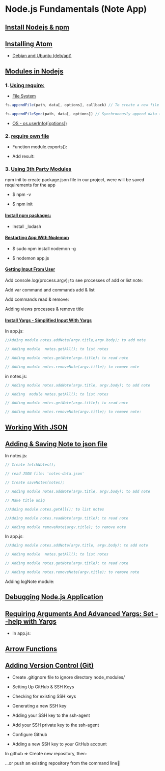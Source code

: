# Node.js Fundamentals (Note App)

## [Install Nodejs & npm](https://docs.google.com/document/d/1yQ84xrJRr2Km0zYWSETtDu10_cIijNe5ckb-FeNecx8/edit#heading=h.oy5bora8spry)
## [Installing Atom](https://docs.google.com/document/d/1yQ84xrJRr2Km0zYWSETtDu10_cIijNe5ckb-FeNecx8/edit#heading=h.vl0uhfmh9uno)
  * [Debian and Ubuntu (deb/apt)](https://docs.google.com/document/d/1yQ84xrJRr2Km0zYWSETtDu10_cIijNe5ckb-FeNecx8/edit#heading=h.5xdx9h3ocz4o)
## [Modules in Nodejs](https://docs.google.com/document/d/1yQ84xrJRr2Km0zYWSETtDu10_cIijNe5ckb-FeNecx8/edit#heading=h.yzopqiukz4u2)
### 1. [Using require:](https://docs.google.com/document/d/1yQ84xrJRr2Km0zYWSETtDu10_cIijNe5ckb-FeNecx8/edit#heading=h.soocvykifr9a)
  * [File System](https://docs.google.com/document/d/1yQ84xrJRr2Km0zYWSETtDu10_cIijNe5ckb-FeNecx8/edit#heading=h.l6ivpo6e22oc)
  
```javascript
fs.appendFile(path, data[, options], callback) // To create a new file

fs.appendFileSync(path, data[, options]) // Synchronously append data to a file, creating the file if it does not yet exist. data can be a string or a Buffer.
```

  * [OS - os.userInfo([options])](https://docs.google.com/document/d/1yQ84xrJRr2Km0zYWSETtDu10_cIijNe5ckb-FeNecx8/edit#heading=h.h8hkyhatn9nr)

### 2. [require own file](https://docs.google.com/document/d/1yQ84xrJRr2Km0zYWSETtDu10_cIijNe5ckb-FeNecx8/edit#heading=h.jajt3iz4a0zb)

  * Function module.exports():

  * Add result:

### 3. [Using 3th Party Modules](https://docs.google.com/document/d/1yQ84xrJRr2Km0zYWSETtDu10_cIijNe5ckb-FeNecx8/edit#heading=h.3c00aufikzz0)

npm init  to create package.json file in our project, were will be saved requirements for the app

  * $ npm -v

  * $ npm init

#### [Install npm packages:](https://docs.google.com/document/d/1yQ84xrJRr2Km0zYWSETtDu10_cIijNe5ckb-FeNecx8/edit#heading=h.gfcty8gprugw)

  * Install  _lodash

#### [Restarting App With Nodemon](https://docs.google.com/document/d/1yQ84xrJRr2Km0zYWSETtDu10_cIijNe5ckb-FeNecx8/edit#heading=h.uulhck5gq91p)

  * $ sudo npm install nodemon -g

  * $ nodemon app.js

#### [Getting Input From User](https://docs.google.com/document/d/1yQ84xrJRr2Km0zYWSETtDu10_cIijNe5ckb-FeNecx8/edit#heading=h.nzv2sqntmm3w)

Add console.log(process.argv); to see processes of add or list note:

Add var command and commands add & list

Add commands read & remove:

Adding views processes & remove title

#### [Install Yargs - Simplified Input With Yargs](https://docs.google.com/document/d/1yQ84xrJRr2Km0zYWSETtDu10_cIijNe5ckb-FeNecx8/edit#heading=h.lbdfj8kixvah)

In app.js:

```javascript
//Adding module notes.addNote(argv.title,argv.body); to add note

// Adding module  notes.getAll(); to list notes

// Adding module notes.getNote(argv.title); to read note

// Adding module notes.removeNote(argv.title); to remove note
```

in notes.js:

```javascript
// Adding module notes.addNote(argv.title, argv.body); to add note

// Adding  module notes.getAll(); to list notes

// Adding module notes.getNote(argv.title); to read note

// Adding module notes.removeNote(argv.title); to remove note:
```

## [Working With JSON](https://docs.google.com/document/d/1yQ84xrJRr2Km0zYWSETtDu10_cIijNe5ckb-FeNecx8/edit#heading=h.kogkb4innmm7)

## [Adding & Saving Note to json file](https://docs.google.com/document/d/1yQ84xrJRr2Km0zYWSETtDu10_cIijNe5ckb-FeNecx8/edit#heading=h.7hu2f5aipnjp)

In notes.js:

```javascript
// Create fetchNotes();

// read JSON file: 'notes-data.json'

// Create saveNotes(notes);

// Adding module notes.addNote(argv.title, argv.body); to add note

// Make title uniq

//Adding module notes.getAll(); to list notes

//Adding module notes.readNote(argv.title); to read note

// Adding module removeNote(argv.title); to remove note
```

In app.js:

```javascript
//Adding module notes.addNote(argv.title, argv.body); to add note

// Adding module  notes.getAll(); to list notes

// Adding module notes.getNote(argv.title); to read note

// Adding module notes.removeNote(argv.title); to remove note
```

Adding logNote module:

## [Debugging Node.js Application](https://docs.google.com/document/d/1yLMU3XTXKvuIH-aKQsk9tCsyffmkdLDJnmqa2tcM-5E/edit)

## [Requiring Arguments And Advanced Yargs: Set --help with Yargs](https://docs.google.com/document/d/1yQ84xrJRr2Km0zYWSETtDu10_cIijNe5ckb-FeNecx8/edit#heading=h.mykzq1sx6u2f)

  * In app.js:

## [Arrow Functions](https://docs.google.com/document/d/1yQ84xrJRr2Km0zYWSETtDu10_cIijNe5ckb-FeNecx8/edit#heading=h.dus2sfnaao5g)

## [Adding Version Control (Git)](https://docs.google.com/document/d/1yQ84xrJRr2Km0zYWSETtDu10_cIijNe5ckb-FeNecx8/edit#heading=h.vbzcn6bb33nr)

  * Create .gitignore file to ignore directory node_modules/

  * Setting Up GitHub & SSH Keys

  * Checking for existing SSH keys

  * Generating a new SSH key

  * Adding your SSH key to the ssh-agent

  * Add your SSH private key to the ssh-agent

  * Configure Github

  * Adding a new SSH key to your GitHub account


In github => Create new repository, then:

  …or push an existing repository from the command line

